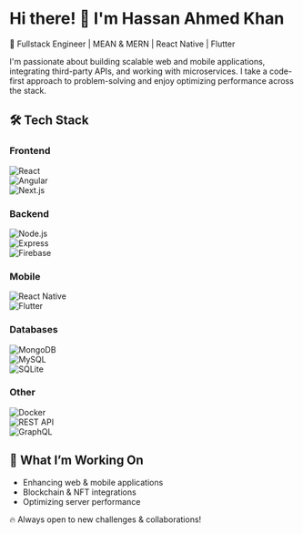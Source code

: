 # Hi there! 👋 I'm Hassan Ahmed Khan

🚀 Fullstack Engineer | MEAN & MERN | React Native | Flutter  

I'm passionate about building scalable web and mobile applications, integrating third-party APIs, and working with microservices. I take a code-first approach to problem-solving and enjoy optimizing performance across the stack.

## 🛠 Tech Stack  
### Frontend  
![React](https://img.shields.io/badge/React-61DAFB?style=for-the-badge&logo=react&logoColor=white)  
![Angular](https://img.shields.io/badge/Angular-DD0031?style=for-the-badge&logo=angular&logoColor=white)  
![Next.js](https://img.shields.io/badge/Next.js-000000?style=for-the-badge&logo=nextdotjs&logoColor=white)  

### Backend  
![Node.js](https://img.shields.io/badge/Node.js-339933?style=for-the-badge&logo=nodedotjs&logoColor=white)  
![Express](https://img.shields.io/badge/Express.js-000000?style=for-the-badge&logo=express&logoColor=white)  
![Firebase](https://img.shields.io/badge/Firebase-FFCA28?style=for-the-badge&logo=firebase&logoColor=black)  

### Mobile  
![React Native](https://img.shields.io/badge/React_Native-61DAFB?style=for-the-badge&logo=react&logoColor=white)  
![Flutter](https://img.shields.io/badge/Flutter-02569B?style=for-the-badge&logo=flutter&logoColor=white)  

### Databases  
![MongoDB](https://img.shields.io/badge/MongoDB-4EA94B?style=for-the-badge&logo=mongodb&logoColor=white)  
![MySQL](https://img.shields.io/badge/MySQL-4479A1?style=for-the-badge&logo=mysql&logoColor=white)  
![SQLite](https://img.shields.io/badge/SQLite-003B57?style=for-the-badge&logo=sqlite&logoColor=white)  

### Other  
![Docker](https://img.shields.io/badge/Docker-2496ED?style=for-the-badge&logo=docker&logoColor=white)  
![REST API](https://img.shields.io/badge/REST_API-005571?style=for-the-badge&logo=rest&logoColor=white)  
![GraphQL](https://img.shields.io/badge/GraphQL-E10098?style=for-the-badge&logo=graphql&logoColor=white)  

## 📌 What I’m Working On  
- Enhancing web & mobile applications  
- Blockchain & NFT integrations  
- Optimizing server performance  

🔥 Always open to new challenges & collaborations!
